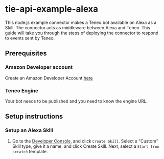 # tie-api-example-alexa
This node.js example connector makes a Teneo bot available on Alexa as a Skill. The connector acts as middleware between Alexa and Teneo. This guide will take you through the steps of deploying the connector to respond to events sent by Teneo. 

## Prerequisites

### Amazon Developer account
Create an Amazon Developer Account [here](https://developer.amazon.com/alexa)

### Teneo Engine
Your bot needs to be published and you need to know the engine URL.

## Setup instructions
### Setup an Alexa Skill
1. Go to the [Developer Console](https://developer.amazon.com/alexa/console/ask), and click `Create Skill`. Select a "Custom" Skill type, give it a name, and click Create Skill. Next, select a `Start from scratch` template.

